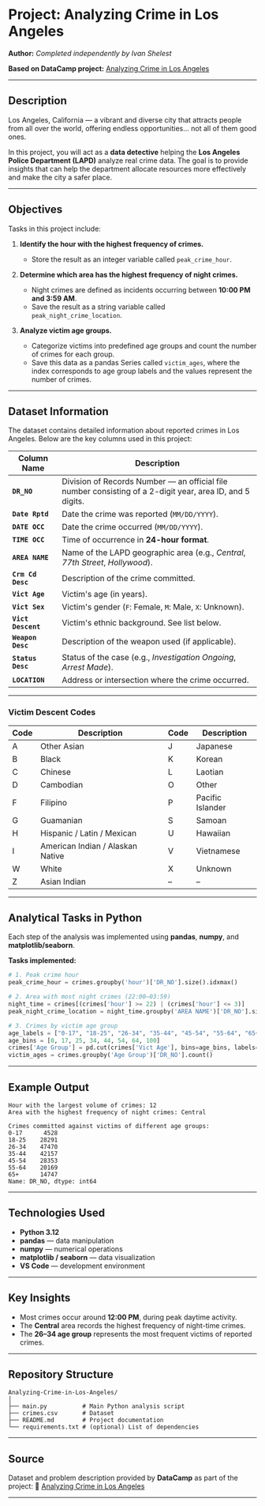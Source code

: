 
# Project: Analyzing Crime in Los Angeles

**Author:** *Completed independently by Ivan Shelest*

**Based on DataCamp project:** [Analyzing Crime in Los Angeles](https://app.datacamp.com/learn/projects/1876)

---

## Description

Los Angeles, California — a vibrant and diverse city that attracts people from all over the world, offering endless opportunities... not all of them good ones.

In this project, you will act as a **data detective** helping the **Los Angeles Police Department (LAPD)** analyze real crime data. The goal is to provide insights that can help the department allocate resources more effectively and make the city a safer place.

---

## Objectives

Tasks in this project include:

1. **Identify the hour with the highest frequency of crimes.**

   * Store the result as an integer variable called `peak_crime_hour`.

2. **Determine which area has the highest frequency of night crimes.**

   * Night crimes are defined as incidents occurring between **10:00 PM and 3:59 AM**.
   * Save the result as a string variable called `peak_night_crime_location`.

3. **Analyze victim age groups.**

   * Categorize victims into predefined age groups and count the number of crimes for each group.
   * Save this data as a pandas Series called `victim_ages`, where the index corresponds to age group labels and the values represent the number of crimes.

---

## Dataset Information

The dataset contains detailed information about reported crimes in Los Angeles. Below are the key columns used in this project:

| Column Name        | Description                                                                                               |
| ------------------ | --------------------------------------------------------------------------------------------------------- |
| **`DR_NO`**        | Division of Records Number — an official file number consisting of a 2-digit year, area ID, and 5 digits. |
| **`Date Rptd`**    | Date the crime was reported (`MM/DD/YYYY`).                                                               |
| **`DATE OCC`**     | Date the crime occurred (`MM/DD/YYYY`).                                                                   |
| **`TIME OCC`**     | Time of occurrence in **24-hour format**.                                                                 |
| **`AREA NAME`**    | Name of the LAPD geographic area (e.g., *Central*, *77th Street*, *Hollywood*).                           |
| **`Crm Cd Desc`**  | Description of the crime committed.                                                                       |
| **`Vict Age`**     | Victim's age (in years).                                                                                  |
| **`Vict Sex`**     | Victim's gender (`F`: Female, `M`: Male, `X`: Unknown).                                                   |
| **`Vict Descent`** | Victim's ethnic background. See list below.                                                               |
| **`Weapon Desc`**  | Description of the weapon used (if applicable).                                                           |
| **`Status Desc`**  | Status of the case (e.g., *Investigation Ongoing*, *Arrest Made*).                                        |
| **`LOCATION`**     | Address or intersection where the crime occurred.                                                         |

---

### Victim Descent Codes

| Code | Description                      | Code | Description      |
| ---- | -------------------------------- | ---- | ---------------- |
| A    | Other Asian                      | J    | Japanese         |
| B    | Black                            | K    | Korean           |
| C    | Chinese                          | L    | Laotian          |
| D    | Cambodian                        | O    | Other            |
| F    | Filipino                         | P    | Pacific Islander |
| G    | Guamanian                        | S    | Samoan           |
| H    | Hispanic / Latin / Mexican       | U    | Hawaiian         |
| I    | American Indian / Alaskan Native | V    | Vietnamese       |
| W    | White                            | X    | Unknown          |
| Z    | Asian Indian                     | –    | –                |

---

## Analytical Tasks in Python

Each step of the analysis was implemented using **pandas**, **numpy**, and **matplotlib/seaborn**.

**Tasks implemented:**

```python
# 1. Peak crime hour
peak_crime_hour = crimes.groupby('hour')['DR_NO'].size().idxmax()

# 2. Area with most night crimes (22:00–03:59)
night_time = crimes[(crimes['hour'] >= 22) | (crimes['hour'] <= 3)]
peak_night_crime_location = night_time.groupby('AREA NAME')['DR_NO'].size().idxmax()

# 3. Crimes by victim age group
age_labels = ["0-17", "18-25", "26-34", "35-44", "45-54", "55-64", "65+"]
age_bins = [0, 17, 25, 34, 44, 54, 64, 100]
crimes['Age Group'] = pd.cut(crimes['Vict Age'], bins=age_bins, labels=age_labels, right=True)
victim_ages = crimes.groupby('Age Group')['DR_NO'].count()
```

---

## Example Output

```
Hour with the largest volume of crimes: 12
Area with the highest frequency of night crimes: Central

Crimes committed against victims of different age groups:
0-17      4528
18-25    28291
26-34    47470
35-44    42157
45-54    28353
55-64    20169
65+      14747
Name: DR_NO, dtype: int64
```

---

## Technologies Used

* **Python 3.12**
* **pandas** — data manipulation
* **numpy** — numerical operations
* **matplotlib / seaborn** — data visualization
* **VS Code** — development environment

---

## Key Insights

* Most crimes occur around **12:00 PM**, during peak daytime activity.
* The **Central** area records the highest frequency of night-time crimes.
* The **26–34 age group** represents the most frequent victims of reported crimes.

---

## Repository Structure

```
Analyzing-Crime-in-Los-Angeles/
│
├── main.py          # Main Python analysis script
├── crimes.csv       # Dataset
├── README.md        # Project documentation
└── requirements.txt # (optional) List of dependencies
```

---

## Source

Dataset and problem description provided by **DataCamp** as part of the project:
🔗 [Analyzing Crime in Los Angeles](https://app.datacamp.com/learn/projects/1876)

---